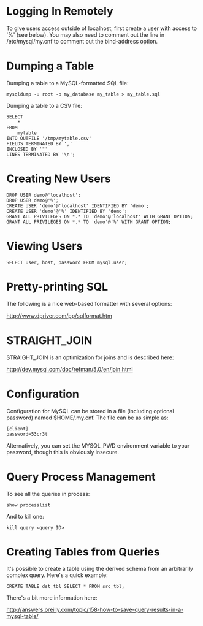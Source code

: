 Logging In Remotely
====

To give users access outside of localhost, first create a user with access to '%' (see below). You may also need to comment out the line in /etc/mysql/my.cnf to comment out the bind-address option.

Dumping a Table
====

Dumping a table to a MySQL-formatted SQL file:

    mysqldump -u root -p my_database my_table > my_table.sql

Dumping a table to a CSV file:

    SELECT
        *
    FROM
        mytable
    INTO OUTFILE '/tmp/mytable.csv'
    FIELDS TERMINATED BY ','
    ENCLOSED BY '"'
    LINES TERMINATED BY '\n';

Creating New Users
====

    DROP USER demo@'localhost';
    DROP USER demo@'%';
    CREATE USER 'demo'@'localhost' IDENTIFIED BY 'demo';
    CREATE USER 'demo'@'%' IDENTIFIED BY 'demo';
    GRANT ALL PRIVILEGES ON *.* TO 'demo'@'localhost' WITH GRANT OPTION;
    GRANT ALL PRIVILEGES ON *.* TO 'demo'@'%' WITH GRANT OPTION;

Viewing Users
====

    SELECT user, host, password FROM mysql.user;

Pretty-printing SQL
====

The following is a nice web-based formatter with several options:

http://www.dpriver.com/pp/sqlformat.htm

STRAIGHT_JOIN
====

STRAIGHT_JOIN is an optimization for joins and is described here:

http://dev.mysql.com/doc/refman/5.0/en/join.html

Configuration
====

Configuration for MySQL can be stored in a file (including optional password) named $HOME/.my.cnf. The file can be as simple as:

    [client]
    password=53cr3t

Alternatively, you can set the MYSQL_PWD environment variable to your password, though this is obviously insecure.

Query Process Management
====

To see all the queries in process:

    show processlist

And to kill one:

    kill query <query ID>

Creating Tables from Queries
====

It's possible to create a table using the derived schema from an arbitrarily complex query. Here's a quick example:

    CREATE TABLE dst_tbl SELECT * FROM src_tbl;

There's a bit more information here:

http://answers.oreilly.com/topic/158-how-to-save-query-results-in-a-mysql-table/
